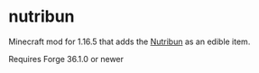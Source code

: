 # nutribun
Minecraft mod for 1.16.5 that adds the [Nutribun](https://en.wikipedia.org/wiki/Nutribun) as an edible item.

Requires Forge 36.1.0 or newer
